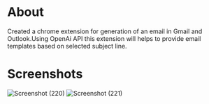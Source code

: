 # About
Created a chrome extension for generation of an email in Gmail and Outlook.Using OpenAi API this extension will helps to provide email templates based on selected subject line. 

# Screenshots

![Screenshot (220)](https://github.com/vaishnavi1410patil/EmailExtension/assets/103851634/0e804a14-0f75-462f-be72-f0f361b3ef42)
![Screenshot (221)](https://github.com/vaishnavi1410patil/EmailExtension/assets/103851634/02a50516-27d0-4951-a70a-993cea632575)
